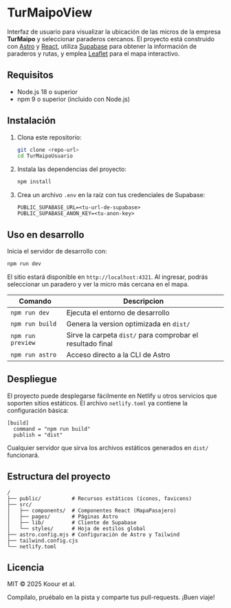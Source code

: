# TurMaipoView

Interfaz de usuario para visualizar la ubicación de las micros de la empresa **TurMaipo** y seleccionar paraderos cercanos. El proyecto está construido con [Astro](https://astro.build/) y [React](https://react.dev/), utiliza [Supabase](https://supabase.com/) para obtener la información de paraderos y rutas, y emplea [Leaflet](https://leafletjs.com/) para el mapa interactivo.

## Requisitos

- Node.js 18 o superior
- npm 9 o superior (incluido con Node.js)

## Instalación

1. Clona este repositorio:
   ```bash
   git clone <repo-url>
   cd TurMaipoUsuario
   ```
2. Instala las dependencias del proyecto:
   ```bash
   npm install
   ```
3. Crea un archivo `.env` en la raíz con tus credenciales de Supabase:
   ```env
   PUBLIC_SUPABASE_URL=<tu-url-de-supabase>
   PUBLIC_SUPABASE_ANON_KEY=<tu-anon-key>
   ```

## Uso en desarrollo

Inicia el servidor de desarrollo con:

```bash
npm run dev
```

El sitio estará disponible en `http://localhost:4321`. Al ingresar, podrás seleccionar un paradero y ver la micro más cercana en el mapa.

| Comando           | Descripcion                                                
| ----------------- | -----------------------------------------------------------
| `npm run dev`     | Ejecuta el entorno de desarrollo
| `npm run build`   | Genera la version optimizada en `dist/`
| `npm run preview` | Sirve la carpeta `dist/` para comprobar el resultado final
| `npm run astro`   | Acceso directo a la CLI de Astro
## Despliegue
El proyecto puede desplegarse fácilmente en Netlify u otros servicios que soporten sitios estáticos. El archivo `netlify.toml` ya contiene la configuración básica:
```
[build]
  command = "npm run build"
  publish = "dist"
```

Cualquier servidor que sirva los archivos estáticos generados en `dist/` funcionará.

## Estructura del proyecto

```
/
├── public/          # Recursos estáticos (íconos, favicons)
├── src/
│   ├── components/  # Componentes React (MapaPasajero)
│   ├── pages/       # Páginas Astro
│   ├── lib/         # Cliente de Supabase
│   └── styles/      # Hoja de estilos global
├── astro.config.mjs # Configuración de Astro y Tailwind
├── tailwind.config.cjs
└── netlify.toml
```

## Licencia
MIT © 2025 Koour et al.

Compílalo, pruébalo en la pista y comparte tus pull-requests. ¡Buen viaje!
